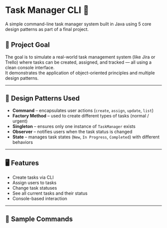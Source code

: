 # Task Manager CLI 🧩

A simple command-line task manager system built in Java using 5 core design patterns as part of a final project.

## 🎯 Project Goal

The goal is to simulate a real-world task management system (like Jira or Trello) where tasks can be created, assigned, and tracked — all using a clean console interface.  
It demonstrates the application of object-oriented principles and multiple design patterns.

---

## 🧠 Design Patterns Used

- **Command** – encapsulates user actions (`create`, `assign`, `update`, `list`)
- **Factory Method** – used to create different types of tasks (normal / urgent)
- **Singleton** – ensures only one instance of `TaskManager` exists
- **Observer** – notifies users when the task status is changed
- **State** – manages task states (`New`, `In Progress`, `Completed`) with different behaviors

---

## 🖥️ Features

- Create tasks via CLI
- Assign users to tasks
- Change task statuses
- See all current tasks and their status
- Console-based interaction

---

## 🧪 Sample Commands

